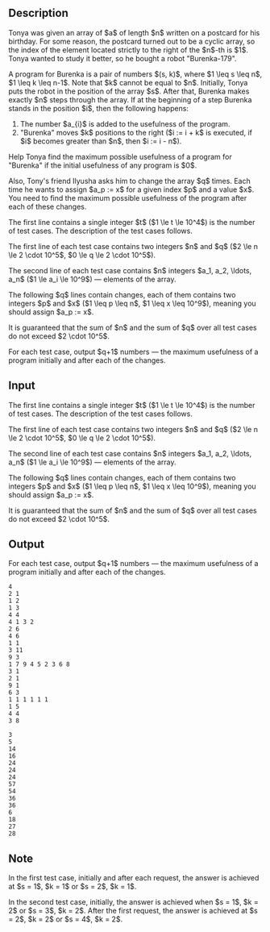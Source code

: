 ## Description

<div><p>Tonya was given an array of $a$ of length $n$ written on a postcard for his birthday. For some reason, the postcard turned out to be a <span class="tex-font-style-bf">cyclic array</span>, so the index of the element located strictly to the right of the $n$-th is $1$. Tonya wanted to study it better, so he bought a robot "Burenka-179".</p><p>A program for Burenka is a pair of numbers $(s, k)$, where $1 \leq s \leq n$, $1 \leq k \leq n-1$. Note that $k$ <span class="tex-font-style-bf">cannot</span> be equal to $n$. Initially, Tonya puts the robot in the position of the array $s$. After that, Burenka makes <span class="tex-font-style-bf">exactly</span> $n$ steps through the array. If at the beginning of a step Burenka stands in the position $i$, then the following happens: </p><ol> <li> The number $a_{i}$ is added to the <span class="tex-font-style-it">usefulness</span> of the program. </li><li> "Burenka" moves $k$ positions to the right ($i := i + k$ is executed, if $i$ becomes greater than $n$, then $i := i - n$). </li></ol><p>Help Tonya find the maximum possible <span class="tex-font-style-it">usefulness</span> of a program for "Burenka" if the initial usefulness of any program is $0$.</p><p>Also, Tony's friend Ilyusha asks him to change the array $q$ times. Each time he wants to assign $a_p := x$ for a given index $p$ and a value $x$. You need to find the maximum possible <span class="tex-font-style-it">usefulness</span> of the program after each of these changes.</p></div><div class="input-specification"><p>The first line contains a single integer $t$ ($1 \le t \le 10^4$) is the number of test cases. The description of the test cases follows.</p><p>The first line of each test case contains two integers $n$ and $q$ ($2 \le n \le 2 \cdot 10^5$, $0 \le q \le 2 \cdot 10^5$).</p><p>The second line of each test case contains $n$ integers $a_1, a_2, \ldots, a_n$ ($1 \le a_i \le 10^9$)&nbsp;— elements of the array.</p><p>The following $q$ lines contain changes, each of them contains two integers $p$ and $x$ ($1 \leq p \leq n$, $1 \leq x \leq 10^9$), meaning you should assign $a_p := x$.</p><p>It is guaranteed that the sum of $n$ and the sum of $q$ over all test cases do not exceed $2 \cdot 10^5$.</p></div><div class="output-specification"><p>For each test case, output $q+1$ numbers&nbsp;— the maximum usefulness of a program initially and after each of the changes.</p></div>

## Input

<p>The first line contains a single integer $t$ ($1 \le t \le 10^4$) is the number of test cases. The description of the test cases follows.</p><p>The first line of each test case contains two integers $n$ and $q$ ($2 \le n \le 2 \cdot 10^5$, $0 \le q \le 2 \cdot 10^5$).</p><p>The second line of each test case contains $n$ integers $a_1, a_2, \ldots, a_n$ ($1 \le a_i \le 10^9$)&nbsp;— elements of the array.</p><p>The following $q$ lines contain changes, each of them contains two integers $p$ and $x$ ($1 \leq p \leq n$, $1 \leq x \leq 10^9$), meaning you should assign $a_p := x$.</p><p>It is guaranteed that the sum of $n$ and the sum of $q$ over all test cases do not exceed $2 \cdot 10^5$.</p>

## Output

<p>For each test case, output $q+1$ numbers&nbsp;— the maximum usefulness of a program initially and after each of the changes.</p>





```input1|2,3,4,11,12,13,14,15
4
2 1
1 2
1 3
4 4
4 1 3 2
2 6
4 6
1 1
3 11
9 3
1 7 9 4 5 2 3 6 8
3 1
2 1
9 1
6 3
1 1 1 1 1 1
1 5
4 4
3 8
```




```output1
3
5
14
16
24
24
24
57
54
36
36
6
18
27
28
```



## Note

<p>In the first test case, initially and after each request, the answer is achieved at $s = 1$, $k = 1$ or $s = 2$, $k = 1$.</p><p>In the second test case, initially, the answer is achieved when $s = 1$, $k = 2$ or $s = 3$, $k = 2$. After the first request, the answer is achieved at $s = 2$, $k = 2$ or $s = 4$, $k = 2$.</p>
